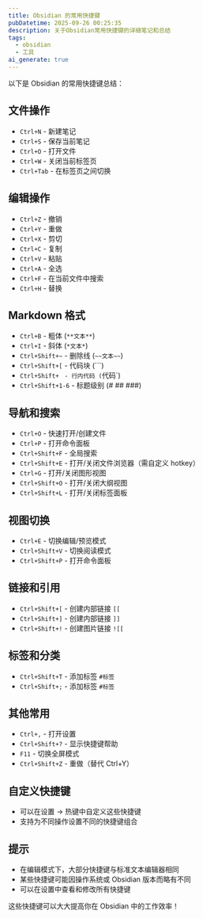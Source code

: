 ```yaml
---
title: Obsidian 的常用快捷键
pubDatetime: 2025-09-26 00:25:35
description: 关于Obsidian常用快捷键的详细笔记和总结
tags:
  - obsidian
  - 工具
ai_generate: true
---
```

以下是 Obsidian 的常用快捷键总结：

## **文件操作**
- `Ctrl+N` - 新建笔记
- `Ctrl+S` - 保存当前笔记
- `Ctrl+O` - 打开文件
- `Ctrl+W` - 关闭当前标签页
- `Ctrl+Tab` - 在标签页之间切换

## **编辑操作**
- `Ctrl+Z` - 撤销
- `Ctrl+Y` - 重做
- `Ctrl+X` - 剪切
- `Ctrl+C` - 复制
- `Ctrl+V` - 粘贴
- `Ctrl+A` - 全选
- `Ctrl+F` - 在当前文件中搜索
- `Ctrl+H` - 替换

## **Markdown 格式**
- `Ctrl+B` - 粗体 (`**文本**`)
- `Ctrl+I` - 斜体 (`*文本*`)
- `Ctrl+Shift+~` - 删除线 (`~~文本~~`)
- `Ctrl+Shift+[` - 代码块 (```)
- `Ctrl+Shift+` ` - 行内代码 (`代码`)
- `Ctrl+Shift+1-6` - 标题级别 (# ## ###)

## **导航和搜索**
- `Ctrl+O` - 快速打开/创建文件
- `Ctrl+P` - 打开命令面板
- `Ctrl+Shift+F` - 全局搜索
- `Ctrl+Shift+E` - 打开/关闭文件浏览器（需自定义 hotkey）
- `Ctrl+G` - 打开/关闭图形视图
- `Ctrl+Shift+O` - 打开/关闭大纲视图
- `Ctrl+Shift+L` - 打开/关闭标签面板

## **视图切换**
- `Ctrl+E` - 切换编辑/预览模式
- `Ctrl+Shift+V` - 切换阅读模式
- `Ctrl+Shift+P` - 打开命令面板

## **链接和引用**
- `Ctrl+Shift+[` - 创建内部链接 `[[`
- `Ctrl+Shift+]` - 创建内部链接 `]]`
- `Ctrl+Shift+!` - 创建图片链接 `![[`

## **标签和分类**
- `Ctrl+Shift+T` - 添加标签 `#标签`
- `Ctrl+Shift+;` - 添加标签 `#标签`

## **其他常用**
- `Ctrl+,` - 打开设置
- `Ctrl+Shift+?` - 显示快捷键帮助
- `F11` - 切换全屏模式
- `Ctrl+Shift+Z` - 重做（替代 Ctrl+Y）

## **自定义快捷键**
- 可以在设置 → 热键中自定义这些快捷键
- 支持为不同操作设置不同的快捷键组合

## **提示**
- 在编辑模式下，大部分快捷键与标准文本编辑器相同
- 某些快捷键可能因操作系统或 Obsidian 版本而略有不同
- 可以在设置中查看和修改所有快捷键

这些快捷键可以大大提高你在 Obsidian 中的工作效率！